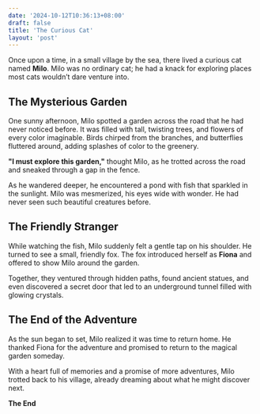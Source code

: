 ```yaml
---
date: '2024-10-12T10:36:13+08:00'
draft: false
title: 'The Curious Cat'
layout: 'post'
---
```


Once upon a time, in a small village by the sea, there lived a curious cat named **Milo**. Milo was no ordinary cat; he had a knack for exploring places most cats wouldn’t dare venture into. 

## The Mysterious Garden

One sunny afternoon, Milo spotted a garden across the road that he had never noticed before. It was filled with tall, twisting trees, and flowers of every color imaginable. Birds chirped from the branches, and butterflies fluttered around, adding splashes of color to the greenery.

**"I must explore this garden,"** thought Milo, as he trotted across the road and sneaked through a gap in the fence.

As he wandered deeper, he encountered a pond with fish that sparkled in the sunlight. Milo was mesmerized, his eyes wide with wonder. He had never seen such beautiful creatures before.

## The Friendly Stranger

While watching the fish, Milo suddenly felt a gentle tap on his shoulder. He turned to see a small, friendly fox. The fox introduced herself as **Fiona** and offered to show Milo around the garden.

Together, they ventured through hidden paths, found ancient statues, and even discovered a secret door that led to an underground tunnel filled with glowing crystals.

## The End of the Adventure

As the sun began to set, Milo realized it was time to return home. He thanked Fiona for the adventure and promised to return to the magical garden someday.

With a heart full of memories and a promise of more adventures, Milo trotted back to his village, already dreaming about what he might discover next.


**The End**

